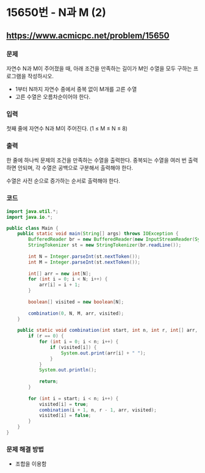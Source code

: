 # 15650번 - N과 M (2)

## https://www.acmicpc.net/problem/15650

### 문제

자연수 N과 M이 주어졌을 때, 아래 조건을 만족하는 길이가 M인 수열을 모두 구하는 프로그램을 작성하시오.

* 1부터 N까지 자연수 중에서 중복 없이 M개를 고른 수열
* 고른 수열은 오름차순이어야 한다.

### 입력

첫째 줄에 자연수 N과 M이 주어진다. (1 ≤ M ≤ N ≤ 8)

### 출력

한 줄에 하나씩 문제의 조건을 만족하는 수열을 출력한다. 중복되는 수열을 여러 번 출력하면 안되며, 각 수열은 공백으로 구분해서 출력해야 한다.

수열은 사전 순으로 증가하는 순서로 출력해야 한다.

### 코드

``` java
import java.util.*;
import java.io.*;

public class Main {
	public static void main(String[] args) throws IOException {
		BufferedReader br = new BufferedReader(new InputStreamReader(System.in));
		StringTokenizer st = new StringTokenizer(br.readLine());
		
		int N = Integer.parseInt(st.nextToken());
		int M = Integer.parseInt(st.nextToken());
		
		int[] arr = new int[N];
		for (int i = 0; i < N; i++) {
			arr[i] = i + 1;
		}
		
		boolean[] visited = new boolean[N];
		
		combination(0, N, M, arr, visited);
	}
	
	public static void combination(int start, int n, int r, int[] arr, boolean[] visited) {
		if (r == 0) {
			for (int i = 0; i < n; i++) {
				if (visited[i]) {
					System.out.print(arr[i] + " ");
				}
			}
			System.out.println();
			
			return;
		}
		
		for (int i = start; i < n; i++) {
			visited[i] = true;
			combination(i + 1, n, r - 1, arr, visited);
			visited[i] = false;
		}
	}
}
```

### 문제 해결 방법

* 조합을 이용함
